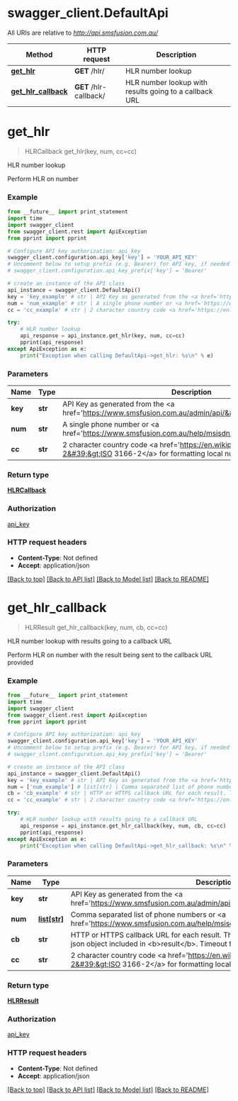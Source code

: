# swagger_client.DefaultApi

All URIs are relative to *http://api.smsfusion.com.au/*

Method | HTTP request | Description
------------- | ------------- | -------------
[**get_hlr**](DefaultApi.md#get_hlr) | **GET** /hlr/ | HLR number lookup
[**get_hlr_callback**](DefaultApi.md#get_hlr_callback) | **GET** /hlr-callback/ | HLR number lookup with results going to a callback URL


# **get_hlr**
> HLRCallback get_hlr(key, num, cc=cc)

HLR number lookup

Perform HLR on number

### Example 
```python
from __future__ import print_statement
import time
import swagger_client
from swagger_client.rest import ApiException
from pprint import pprint

# Configure API key authorization: api_key
swagger_client.configuration.api_key['key'] = 'YOUR_API_KEY'
# Uncomment below to setup prefix (e.g. Bearer) for API key, if needed
# swagger_client.configuration.api_key_prefix['key'] = 'Bearer'

# create an instance of the API class
api_instance = swagger_client.DefaultApi()
key = 'key_example' # str | API Key as generated from the <a href='https://www.smsfusion.com.au/admin/api/'>admin panel</a>
num = 'num_example' # str | A single phone number or <a href='https://www.smsfusion.com.au/help/msisdn/'>MSDISDN</a>
cc = 'cc_example' # str | 2 character country code <a href='https://en.wikipedia.org/wiki/ISO_3166-2'>ISO 3166-2</a> for formatting local numbers internationally (optional)

try: 
    # HLR number lookup
    api_response = api_instance.get_hlr(key, num, cc=cc)
    pprint(api_response)
except ApiException as e:
    print("Exception when calling DefaultApi->get_hlr: %s\n" % e)
```

### Parameters

Name | Type | Description  | Notes
------------- | ------------- | ------------- | -------------
 **key** | **str**| API Key as generated from the &lt;a href&#x3D;&#39;https://www.smsfusion.com.au/admin/api/&#39;&gt;admin panel&lt;/a&gt; | 
 **num** | **str**| A single phone number or &lt;a href&#x3D;&#39;https://www.smsfusion.com.au/help/msisdn/&#39;&gt;MSDISDN&lt;/a&gt; | 
 **cc** | **str**| 2 character country code &lt;a href&#x3D;&#39;https://en.wikipedia.org/wiki/ISO_3166-2&#39;&gt;ISO 3166-2&lt;/a&gt; for formatting local numbers internationally | [optional] 

### Return type

[**HLRCallback**](HLRCallback.md)

### Authorization

[api_key](../README.md#api_key)

### HTTP request headers

 - **Content-Type**: Not defined
 - **Accept**: application/json

[[Back to top]](#) [[Back to API list]](../README.md#documentation-for-api-endpoints) [[Back to Model list]](../README.md#documentation-for-models) [[Back to README]](../README.md)

# **get_hlr_callback**
> HLRResult get_hlr_callback(key, num, cb, cc=cc)

HLR number lookup with results going to a callback URL

Perform HLR on number with the result being sent to the callback URL provided

### Example 
```python
from __future__ import print_statement
import time
import swagger_client
from swagger_client.rest import ApiException
from pprint import pprint

# Configure API key authorization: api_key
swagger_client.configuration.api_key['key'] = 'YOUR_API_KEY'
# Uncomment below to setup prefix (e.g. Bearer) for API key, if needed
# swagger_client.configuration.api_key_prefix['key'] = 'Bearer'

# create an instance of the API class
api_instance = swagger_client.DefaultApi()
key = 'key_example' # str | API Key as generated from the <a href='https://www.smsfusion.com.au/admin/api/'>admin panel</a>
num = ['num_example'] # list[str] | Comma separated list of phone numbers or <a href='https://www.smsfusion.com.au/help/msisdn/'>MSDISDN</a>'s
cb = 'cb_example' # str | HTTP or HTTPS callback URL for each result. The result will be sent as POST with a json object included in <b>result</b>. Timeout for callbacks is set to 30 seconds
cc = 'cc_example' # str | 2 character country code <a href='https://en.wikipedia.org/wiki/ISO_3166-2'>ISO 3166-2</a> for formatting local numbers internationally (optional)

try: 
    # HLR number lookup with results going to a callback URL
    api_response = api_instance.get_hlr_callback(key, num, cb, cc=cc)
    pprint(api_response)
except ApiException as e:
    print("Exception when calling DefaultApi->get_hlr_callback: %s\n" % e)
```

### Parameters

Name | Type | Description  | Notes
------------- | ------------- | ------------- | -------------
 **key** | **str**| API Key as generated from the &lt;a href&#x3D;&#39;https://www.smsfusion.com.au/admin/api/&#39;&gt;admin panel&lt;/a&gt; | 
 **num** | [**list[str]**](str.md)| Comma separated list of phone numbers or &lt;a href&#x3D;&#39;https://www.smsfusion.com.au/help/msisdn/&#39;&gt;MSDISDN&lt;/a&gt;&#39;s | 
 **cb** | **str**| HTTP or HTTPS callback URL for each result. The result will be sent as POST with a json object included in &lt;b&gt;result&lt;/b&gt;. Timeout for callbacks is set to 30 seconds | 
 **cc** | **str**| 2 character country code &lt;a href&#x3D;&#39;https://en.wikipedia.org/wiki/ISO_3166-2&#39;&gt;ISO 3166-2&lt;/a&gt; for formatting local numbers internationally | [optional] 

### Return type

[**HLRResult**](HLRResult.md)

### Authorization

[api_key](../README.md#api_key)

### HTTP request headers

 - **Content-Type**: Not defined
 - **Accept**: application/json

[[Back to top]](#) [[Back to API list]](../README.md#documentation-for-api-endpoints) [[Back to Model list]](../README.md#documentation-for-models) [[Back to README]](../README.md)

